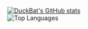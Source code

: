 [![DuckBat's GitHub stats](https://github-readme-stats.vercel.app/api?username=duckbat&show_icons=true&theme=dracula&rank_icon=github)](https://github.com/duckbat?tab=repositories)
<br>
![Top Languages](https://github-readme-stats.vercel.app/api/top-langs/?username=duckbat&layout=compact&theme=dracula)
